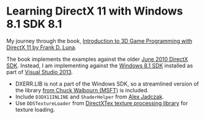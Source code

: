 # Learning DirectX 11 with Windows 8.1 SDK 8.1

My journey through the book, [Introduction to 3D Game Programming with DirectX 11 by Frank D. Luna](http://www.d3dcoder.net/d3d11.htm).

The book implements the examples against the older [June 2010 DirectX SDK](https://www.microsoft.com/download/details.aspx?id=6812).  Instead, I am implementing against the [Windows 8.1 SDK](http://go.microsoft.com/fwlink/p/?linkid=253588) installed as part of [Visual Studio 2013](https://www.visualstudio.com/).

* DXERR.LIB is not a part of the Windows SDK, so a streamlined version of the library [from Chuck Walbourn (MSFT)](http://blogs.msdn.com/b/chuckw/archive/2012/04/24/where-s-dxerr-lib.aspx) is included.
* Include `D3DX11INLINE` and `ShaderHelper` from [Alex Jadczak](https://alexjadczak.wordpress.com/2014/05/18/updating-directx-11-to-windows-8-0-sdk/).
* Use `DDSTextureLoader` from [DirectXTex texture processing library](https://github.com/Microsoft/DirectXTex) for texture loading.
